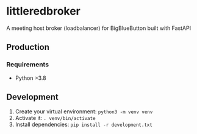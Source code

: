 # littleredbroker

A meeting host broker (loadbalancer) for BigBlueButton built with FastAPI

## Production

### Requirements

* Python >3.8

## Development

1. Create your virtual environment: `python3 -m venv venv`
2. Activate it: `. venv/bin/activate`
3. Install dependencies: `pip install -r development.txt`
